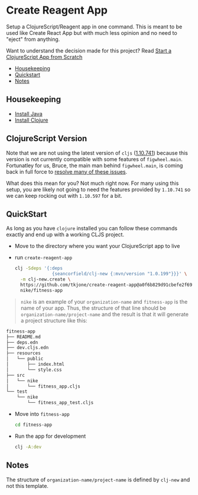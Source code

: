# Create Reagent App

Setup a ClojureScript/Reagent app in one command.  This is meant to be used like Create React App but with much less opinion and no need to "eject" from anything.

Want to understand the decision made for this project?  Read [Start a ClojureScript App from Scratch](https://betweentwoparens.com/start-a-clojurescript-app-from-scratch)

- [Housekeeping]
- [Quickstart]
- [Notes]

## Housekeeping

- [Install Java]
- [Install Clojure]

## ClojureScript Version

Note that we are not using the latest version of `cljs` ([1.10.741]) because this version is not currently compatible with some features of `figwheel.main`.  Fortunatley for us, Bruce, the main man behind `figwheel.main`, is coming back in full force to [resolve many of these issues].

What does this mean for you?  Not much right now.  For many using this setup, you are likely not going to need the features provided by `1.10.741` so we can keep rocking out with `1.10.597` for a bit.

## QuickStart

As long as you have `clojure` installed you can follow these commands exactly and end up with a working CLJS project.

- Move to the directory where you want your ClojureScript app to live

- run `create-reagent-app`

  ```bash
  clj -Sdeps '{:deps
                {seancorfield/clj-new {:mvn/version "1.0.199"}}}' \
    -m clj-new.create \
    https://github.com/tkjone/create-reagent-app@a0f6b829d91cbefe2f69dede72054538e080b012 \
    nike/fitness-app
  ```

> `nike` is an example of your `organization-name` and `fitness-app` is the name of your app.  Thus, the structure of that line should be  `organization-name/project-name` and the result is that it will generate a project structure like this:

```bash
fitness-app
├── README.md
├── deps.edn
├── dev.cljs.edn
├── resources
│   └── public
│       ├── index.html
│       └── style.css
├── src
│   └── nike
│       └── fitness_app.cljs
└── test
    └── nike
        └── fitness_app_test.cljs
```

- Move into `fitness-app`

  ```bash
  cd fitness-app
  ```

- Run the app for development

  ```bash
  clj -A:dev
  ```

## Notes

The structure of `organization-name/project-name` is defined by `clj-new` and not this template.

[Housekeeping]: #housekeeping
[Quickstart]: #quickstart
[Notes]: #notes
[Install Java]: https://www.youtube.com/watch?v=SljDPNwAFOc
[Install Clojure]: https://www.youtube.com/watch?v=5_q5pLoz9b0&t=2s
[1.10.741]: https://clojurescript.org/news/2020-04-24-release
[resolve many of these issues]: https://www.clojuriststogether.org/news/q2-2020-funding-announcement/
